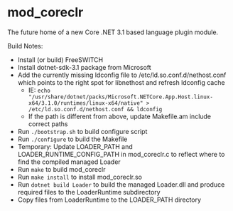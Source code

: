 # mod_coreclr

The future home of a new Core .NET 3.1 based language plugin module.


Build Notes:

- Install (or build) FreeSWITCH
- Install dotnet-sdk-3.1 package from Microsoft
- Add the currently missing ldconfig file to /etc/ld.so.conf.d/nethost.conf which points to the right spot for libnethost and refresh ldconfig cache
  - IE: ```echo "/usr/share/dotnet/packs/Microsoft.NETCore.App.Host.linux-x64/3.1.0/runtimes/linux-x64/native" > /etc/ld.so.conf.d/nethost.conf && ldconfig```
  - If the path is different from above, update Makefile.am include correct paths
- Run ```./bootstrap.sh``` to build configure script
- Run ```./configure``` to build the Makefile
- Temporary: Update LOADER_PATH and LOADER_RUNTIME_CONFIG_PATH in mod_coreclr.c to reflect where to find the compiled managed Loader
- Run ```make``` to build mod_coreclr
- Run ```make install``` to install mod_coreclr.so
- Run ```dotnet build Loader``` to build the managed Loader.dll and produce required files to the LoaderRuntime subdirectory
- Copy files from LoaderRuntime to the LOADER_PATH directory
